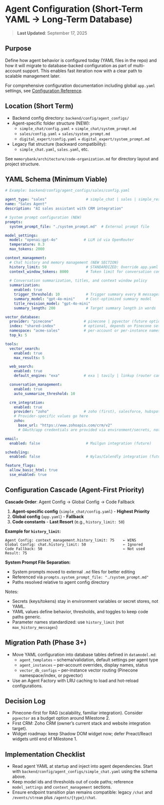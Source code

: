 <!--
Copyright (c) 2025 Ape4, Inc. All rights reserved.
Unauthorized copying of this file is strictly prohibited.
-->

# Agent Configuration (Short-Term YAML → Long-Term Database)
> **Last Updated**: September 17, 2025

## Purpose
Define how agent behavior is configured today (YAML files in the repo) and how it will migrate to database-backed configuration as part of multi-account support. This enables fast iteration now with a clear path to scalable management later.

For comprehensive configuration documentation including global `app.yaml` settings, see [Configuration Reference](./configuration-reference.md).

## Location (Short Term)
- Backend config directory: `backend/config/agent_configs/`
- Agent-specific folder structure (NEW):
  - `simple_chat/config.yaml` + `simple_chat/system_prompt.md`
  - `sales/config.yaml` + `sales/system_prompt.md`
  - `digital_expert/config.yaml` + `digital_expert/system_prompt.md`
- Legacy flat structure (backward compatibility):
  - `simple_chat.yaml`, `sales.yaml`, etc.

See `memorybank/architecture/code-organization.md` for directory layout and project structure.

## YAML Schema (Minimum Viable)
```yaml
# Example: backend/config/agent_configs/sales/config.yaml

agent_type: "sales"                  # simple_chat | sales | simple_research | deep_research | digital_expert
name: "Sales Agent"
description: "AI sales assistant with CRM integration"

# System prompt configuration (NEW)
prompts:
  system_prompt_file: "./system_prompt.md"  # External prompt file

model_settings:
  model: "openai:gpt-4o"            # LLM id via OpenRouter
  temperature: 0.3
  max_tokens: 2000

context_management:
  # Chat history and memory management (NEW SECTION)
  history_limit: 50                  # STANDARDIZED: Override app.yaml chat.history_limit (database queries)
  context_window_tokens: 8000        # Token limit for conversation context passed to LLM
  
  # Conversation summarization, titles, and context window policy
  summarization:
    enabled: true
    trigger_threshold: 10            # Trigger summary every N messages
    summary_model: "gpt-4o-mini"     # Cost-optimized summary model
    title_revision_model: "gpt-4o-mini"
    summary_length: 200              # Target summary length in words

vector_database:
  provider: "pinecone"              # pinecone | pgvector (future option)
  index: "shared-index"             # optional, depends on Pinecone setup
  namespace: "acme-sales"           # per-account or per-instance namespace
  top_k: 5

tools:
  vector_search:
    enabled: true
    max_results: 5

  web_search:
    enabled: true
    default_engine: "exa"           # exa | tavily | linkup (router can choose)

  conversation_management:
    enabled: true
    auto_summarize_threshold: 10

  crm_integration:
    enabled: true
    provider: "zoho"                # zoho (first), salesforce, hubspot (future)
    # Provider-specific values go here
    zoho:
      base_url: "https://www.zohoapis.com/crm/v2"
      # OAuth/app credentials are provided via environment/secrets, not YAML

email:
  enabled: false                     # Mailgun integration (future)

scheduling:
  enabled: false                     # Nylas/Calendly integration (future)

feature_flags:
  allow_basic_html: true
  sse_enabled: true
```

## Configuration Cascade (Agent-First Priority)

**Cascade Order**: Agent Config → Global Config → Code Fallback

1. **Agent-specific config** (`simple_chat/config.yaml`) - **Highest Priority**
2. **Global config** (`app.yaml`) - **Fallback**  
3. **Code constants** - **Last Resort** (e.g., `history_limit: 50`)

**Example for `history_limit`:**
```
Agent Config: context_management.history_limit: 75    ← WINS
Global Config: chat.history_limit: 50                 ← Ignored
Code Fallback: 50                                     ← Not used
Result: 75
```

**System Prompt File Separation:**
- System prompts moved to external `.md` files for better editing
- Referenced via `prompts.system_prompt_file: "./system_prompt.md"`
- Paths resolved relative to agent config directory

Notes:
- Secrets (keys/tokens) stay in environment variables or secret stores, not YAML.
- YAML values define behavior, thresholds, and toggles to keep code paths generic.
- Parameter names standardized: use `history_limit` (not `max_history_messages`)

## Migration Path (Phase 3+)
- Move YAML configuration into database tables defined in `datamodel.md`:
  - `agent_templates` – schema/validation, default settings per agent type
  - `agent_instances` – per-account overrides, display names, status
  - `vector_db_configs` – per-instance vector routing (Pinecone namespace/index, or pgvector)
- Use an Agent Factory with LRU caching to load and hot-reload configurations.

## Decision Log
- Pinecone-first for RAG (scalability, familiar integration). Consider `pgvector` as a budget option around Milestone 2.
- First CRM: Zoho CRM (owner’s current stack and website integration target).
- Widget roadmap: keep Shadow DOM widget now; defer Preact/React widgets until end of Milestone 1.

## Implementation Checklist
- Read agent YAML at startup and inject into agent dependencies. Start with `backend/config/agent_configs/simple_chat.yaml` using the schema above.
- Keep model ids and thresholds out of code paths; reference `model_settings` and `context_management` sections.
- Ensure endpoint transition plan remains compatible: legacy `/chat` and `/events/stream` plus `/agents/{type}/chat`.


